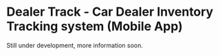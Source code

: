 # Dealer Track - Car Dealer Inventory Tracking system (Mobile App)

Still under development, more information soon.
